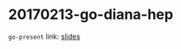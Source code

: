 20170213-go-diana-hep
=====================

`go-present` link: [slides](https://talks.godoc.org/github.com/sbinet/talks/2017/20170213-go-diana-hep/talk.slide)
